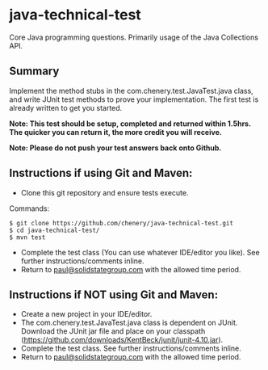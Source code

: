 java-technical-test
===================

Core Java programming questions.  Primarily usage of the Java Collections API.

## Summary

Implement the method stubs in the com.chenery.test.JavaTest.java class, and write JUnit test methods to prove your implementation.  The first test is already written to get you started.

**Note: This test should be setup, completed and returned within 1.5hrs.  The quicker you can return it, the more credit you will receive.**

**Note: Please do not push your test answers back onto Github.**

## Instructions if using Git and Maven:

- Clone this git repository and ensure tests execute.

Commands:

	$ git clone https://github.com/chenery/java-technical-test.git
	$ cd java-technical-test/
	$ mvn test

- Complete the test class (You can use whatever IDE/editor you like).  See further instructions/comments inline.
- Return to paul@solidstategroup.com with the allowed time period.

## Instructions if NOT using Git and Maven:

- Create a new project in your IDE/editor.
- The com.chenery.test.JavaTest.java class is dependent on JUnit.  Download the JUnit jar file and place on your classpath (https://github.com/downloads/KentBeck/junit/junit-4.10.jar).
- Complete the test class.  See further instructions/comments inline.
- Return to paul@solidstategroup.com with the allowed time period.